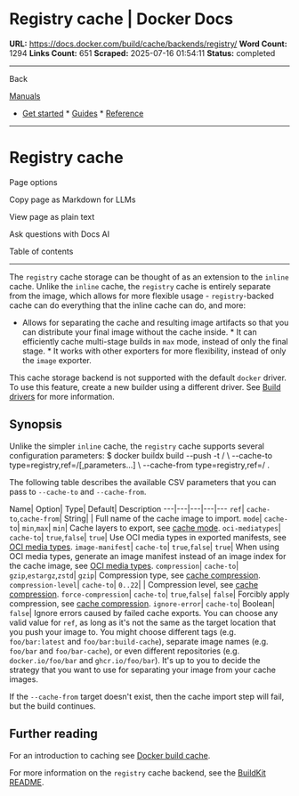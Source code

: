 # Registry cache | Docker Docs

**URL:** https://docs.docker.com/build/cache/backends/registry/
**Word Count:** 1294
**Links Count:** 651
**Scraped:** 2025-07-16 01:54:11
**Status:** completed

---

Back

[Manuals](https://docs.docker.com/manuals/)

  * [Get started](https://docs.docker.com/get-started/)   * [Guides](https://docs.docker.com/guides/)   * [Reference](https://docs.docker.com/reference/)

* * *

# Registry cache

Page options

Copy page as Markdown for LLMs

View page as plain text

Ask questions with Docs AI

Table of contents

* * *

The `registry` cache storage can be thought of as an extension to the `inline` cache. Unlike the `inline` cache, the `registry` cache is entirely separate from the image, which allows for more flexible usage - `registry`-backed cache can do everything that the inline cache can do, and more:

  * Allows for separating the cache and resulting image artifacts so that you can distribute your final image without the cache inside.   * It can efficiently cache multi-stage builds in `max` mode, instead of only the final stage.   * It works with other exporters for more flexibility, instead of only the `image` exporter.

This cache storage backend is not supported with the default `docker` driver. To use this feature, create a new builder using a different driver. See [Build drivers](https://docs.docker.com/build/builders/drivers/) for more information.

## Synopsis

Unlike the simpler `inline` cache, the `registry` cache supports several configuration parameters:               $ docker buildx build --push -t <registry>/<image> \       --cache-to type=registry,ref=<registry>/<cache-image>[,parameters...] \       --cache-from type=registry,ref=<registry>/<cache-image> .     

The following table describes the available CSV parameters that you can pass to `--cache-to` and `--cache-from`.

Name| Option| Type| Default| Description   ---|---|---|---|---   `ref`| `cache-to`,`cache-from`| String| | Full name of the cache image to import.   `mode`| `cache-to`| `min`,`max`| `min`| Cache layers to export, see [cache mode](https://docs.docker.com/build/cache/backends/#cache-mode).   `oci-mediatypes`| `cache-to`| `true`,`false`| `true`| Use OCI media types in exported manifests, see [OCI media types](https://docs.docker.com/build/cache/backends/#oci-media-types).   `image-manifest`| `cache-to`| `true`,`false`| `true`| When using OCI media types, generate an image manifest instead of an image index for the cache image, see [OCI media types](https://docs.docker.com/build/cache/backends/#oci-media-types).   `compression`| `cache-to`| `gzip`,`estargz`,`zstd`| `gzip`| Compression type, see [cache compression](https://docs.docker.com/build/cache/backends/#cache-compression).   `compression-level`| `cache-to`| `0..22`| | Compression level, see [cache compression](https://docs.docker.com/build/cache/backends/#cache-compression).   `force-compression`| `cache-to`| `true`,`false`| `false`| Forcibly apply compression, see [cache compression](https://docs.docker.com/build/cache/backends/#cache-compression).   `ignore-error`| `cache-to`| Boolean| `false`| Ignore errors caused by failed cache exports.      You can choose any valid value for `ref`, as long as it's not the same as the target location that you push your image to. You might choose different tags \(e.g. `foo/bar:latest` and `foo/bar:build-cache`\), separate image names \(e.g. `foo/bar` and `foo/bar-cache`\), or even different repositories \(e.g. `docker.io/foo/bar` and `ghcr.io/foo/bar`\). It's up to you to decide the strategy that you want to use for separating your image from your cache images.

If the `--cache-from` target doesn't exist, then the cache import step will fail, but the build continues.

## Further reading

For an introduction to caching see [Docker build cache](https://docs.docker.com/build/cache/).

For more information on the `registry` cache backend, see the [BuildKit README](https://github.com/moby/buildkit#registry-push-image-and-cache-separately).